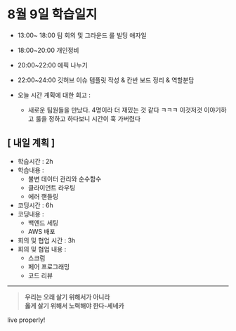 # 8월 9일 학습일지
 - 13:00~ 18:00 팀 회의 및 그라운드 룰 빌딩 애자일
 - 18:00~20:00 개인정비
 - 20:00~22:00 에픽 나누기 
 - 22:00~24:00 깃허브 이슈 템플릿 작성 & 칸반 보드 정리 & 역할분담

- 오늘 시간 계획에 대한 회고 : 
    * 새로운 팀원들을 만났다. 4명이라 더 재밌는 것 같다 ㅋㅋㅋ 이것저것 이야기하고 룰을 정하고 하다보니 시간이 훅 가버렸다

## [ 내일 계획 ]
- 학습시간 : 2h
- 학습내용 :
    * 불변 데이터 관리와 순수함수
    * 클라이언트 라우팅
    * 에러 핸들링
- 코딩시간 : 6h
- 코딩내용 :
    * 백엔드 세팅
    * AWS 배포
- 회의 및 협업 시간 : 3h
- 회의 및 협업 내용 : 
   * 스크럼
   * 페어 프로그래밍
   * 코드 리뷰
        
* * *

>**우리는 오래 살기 위해서가 아니라<br>옳게 살기 위해서 노력해야 한다-세네카**

live properly!
